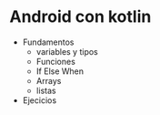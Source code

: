 # Android con kotlin
- Fundamentos
  - variables y tipos
  - Funciones
  - If Else When
  - Arrays
  - listas
- Ejecicios
